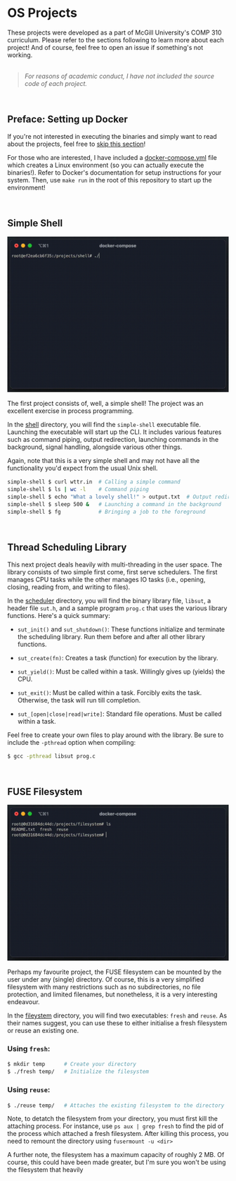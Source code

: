 OS Projects
============

These projects were developed as a part of McGill University's COMP 310 curriculum. Please refer to the sections following to learn more about each project! And of course, feel free to open an issue if something's not working.
<br/><br/>

> *For reasons of academic conduct, I have not included the source code of each project.*

<br/>

Preface: Setting up Docker
--------------------------

If you're not interested in executing the binaries and simply want to read about the projects, feel free to [skip this section](#simple-shell)!

For those who are interested, I have included a [docker-compose.yml](docker-compose.yml) file which creates a Linux environment (so you can actually execute the binaries!). Refer to Docker's documentation for setup instructions for your system. Then, use `make run` in the root of this repository to start up the environment!

<br/>

Simple Shell
------------

![Using the simple shell](media/shell.gif)

The first project consists of, well, a simple shell! The project was an excellent exercise in process programming.

In the [shell](shell) directory, you will find the `simple-shell` executable file. Launching the executable will start up the CLI. It includes various features such as command piping, output redirection, launching commands in the background, signal handling, alongside various other things.

Again, note that this is a very simple shell and may not have all the functionality you'd expect from the usual Unix shell.

```bash
simple-shell $ curl wttr.in  # Calling a simple command
simple-shell $ ls | wc -l    # Command piping
simple-shell $ echo "What a lovely shell!" > output.txt  # Output redirection
simple-shell $ sleep 500 &   # Launching a command in the background
simple-shell $ fg            # Bringing a job to the foreground
```

<br/>

Thread Scheduling Library
--------------------------

This next project deals heavily with multi-threading in the user space. The library consists of two simple first come, first serve schedulers. The first manages CPU tasks while the other manages IO tasks (i.e., opening, closing, reading from, and writing to files).

In the [scheduler](scheduler) directory, you will find the binary library file, `libsut`, a header file `sut.h`, and a sample program `prog.c` that uses the various library functions. Here's a quick summary:

- `sut_init()` and `sut_shutdown()`: These functions initialize and terminate the scheduling library. Run them before and after all other library functions.

- `sut_create(fn)`: Creates a task (function) for execution by the library.

- `sut_yield()`: Must be called within a task. Willingly gives up (yields) the CPU.

- `sut_exit()`: Must be called within a task. Forcibly exits the task. Otherwise, the task will run till completion.

- `sut_[open|close|read|write]`: Standard file operations. Must be called within a task.

Feel free to create your own files to play around with the library. Be sure to include the `-pthread` option when compiling:
```bash
$ gcc -pthread libsut prog.c
```

<br/>

FUSE Filesystem
---------------

![Using the filesystem](media/filesystem.gif)

Perhaps my favourite project, the FUSE filesystem can be mounted by the user under any (single) directory. Of course, this is a very simplified filesystem with many restrictions such as no subdirectories, no file protection, and limited filenames, but nonetheless, it is a very interesting endeavour.

In the [fileystem](filesystem) directory, you will find two executables: `fresh` and `reuse`. As their names suggest, you can use these to either initialise a fresh filesystem or reuse an existing one.

### Using `fresh`:

```bash
$ mkdir temp      # Create your directory
$ ./fresh temp/   # Initialize the filesystem
```

### Using `reuse`:

```bash
$ ./reuse temp/   # Attaches the existing filesystem to the directory
```

Note, to detatch the filesystem from your directory, you must first kill the attaching process. For instance, use `ps aux | grep fresh` to find the pid of the process which attached a fresh filesystem. After killing this process, you need to remount the directory using `fusermount -u <dir>`

A further note, the filesystem has a maximum capacity of roughly 2 MB. Of course, this could have been made greater, but I'm sure you won't be using the filesystem that heavily
